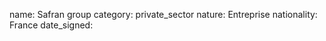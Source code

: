 name: Safran group
category: private_sector
nature:  Entreprise
nationality: France
date_signed:
    